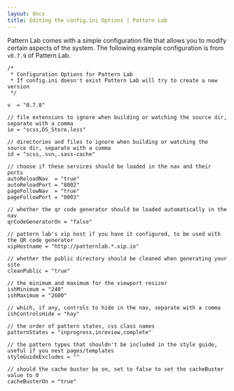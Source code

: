 ```yaml
---
layout: docs
title: Editing the config.ini Options | Pattern Lab
---
```


Pattern Lab comes with a simple configuration file that allows you to modify certain aspects of the system. The following example configuration is from `v0.7.9` of Pattern Lab.

    /*
     * Configuration Options for Pattern Lab
     * If config.ini doesn't exist Pattern Lab will try to create a new version
     */
    
    v  = "0.7.8"
    
    // file extensions to ignore when building or watching the source dir, separate with a comma
    ie = "scss,DS_Store,less"
    
    // directories and files to ignore when building or watching the source dir, separate with a comma
    id = "scss,.svn,.sass-cache"
    
    // choose if these services should be loaded in the nav and their ports
    autoReloadNav  = "true"
    autoReloadPort = "8002"
    pageFollowNav  = "true"
    pageFollowPort = "8003"
    
    // whether the qr code generator should be loaded automatically in the nav
    qrCodeGeneratorOn = "false"
    
    // pattern lab's xip host if you have it configured, to be used with the QR code generator
    xipHostname = "http://patternlab.*.xip.io"
    
    // whether the public directory should be cleaned when generating your site
    cleanPublic = "true"
    
    // the minimum and maximum for the viewport resizer
    ishMinimum = "240"
    ishMaximum = "2600"
    
    // which, if any, controls to hide in the nav, separate with a comma
    ishControlsHide = "hay"
    
    // the order of pattern states, css class names
    patternStates = "inprogress,inreview,complete"
    
    // the pattern types that shouldn't be included in the style guide, useful if you nest pages/templates
    styleGuideExcludes = ""
    
    // should the cache buster be on, set to false to set the cacheBuster value to 0
    cacheBusterOn = "true"
